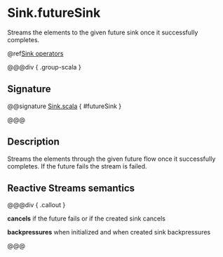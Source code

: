 # Sink.futureSink

Streams the elements to the given future sink once it successfully completes. 

@ref[Sink operators](../index.md#sink-operators)

@@@div { .group-scala }

## Signature

@@signature [Sink.scala](/akka-stream/src/main/scala/akka/stream/scaladsl/Sink.scala) { #futureSink }

@@@

## Description

Streams the elements through the given future flow once it successfully completes. 
If the future fails the stream is failed.

## Reactive Streams semantics

@@@div { .callout }

**cancels** if the future fails or if the created sink cancels 

**backpressures** when initialized and when created sink backpressures

@@@


